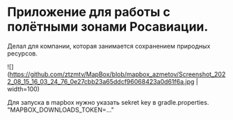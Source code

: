 # Приложение для работы с полётными зонами Росавиации.
Делал для компании, которая занимается сохранением природных ресурсов.

![](https://github.com/ztzmtv/MapBox/blob/mapbox_azmetov/Screenshot_2022_08_15_16_03_24_76_0e27cbb23a65ddcf96068423a0d61f6a.jpg | width=100)

Для запуска в mapbox нужно указать sekret key в gradle.properties. "MAPBOX_DOWNLOADS_TOKEN=..."
